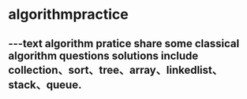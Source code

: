 # algorithmpractice
---text
algorithm pratice
share some classical algorithm questions solutions include collection、sort、tree、array、linkedlist、stack、queue.
---
